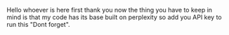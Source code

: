 Hello 
whoever is here first thank you
now the thing you have to keep in mind is that my code has its base built on perplexity
so add you API key to run this "Dont forget".

